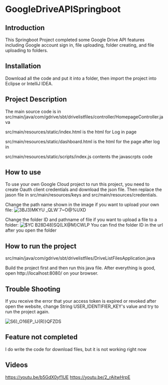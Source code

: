 # GoogleDriveAPISpringboot

## Introduction

This Springboot Project completed some Google Drive API features including Google account sign in, file uploading, folder creating, and file uploading to folders.

## Installation

Download all the code and put it into a folder, then import the project into Eclipse or IntelliJ IDEA.


## Project Description
The main source code is in src/main/java/com/gdrive/sbt/drivelistfiles/controller/HomepageController.java

src/main/resources/static/index.html is the html for Log in page

src/main/resources/static/dashboard.html is the html for the page after log in

src/main/resources/static/scripts/index.js contents the javascrpts code

## How to use
To use your own Google Cloud project to run this project, you need to create Oauth client credentials and download the json file. Then replace the jason file in src/main/resources/keys and src/main/resources/credentials. 

Change the path name shown in the image if you want to upload your own file:
![3BJ3)MKYU _QLW`7~O@%UXD](https://user-images.githubusercontent.com/70415185/163737698-b3de6e06-703d-4ce4-b7a0-a04b0e1770d8.png)

Change the folder ID and pathname of file if you want to upload a file to a folder:
![$YC B28D48)SQ(LX@M}CWLP](https://user-images.githubusercontent.com/70415185/163737775-ef6a3442-675c-4df5-8849-a267fd8a78a4.png)
You can find the folder ID in the url after you open the folder

## How to run the project
src/main/java/com/gdrive/sbt/drivelistfiles/DriveListFilesApplication.java

Build the project first and then run this java file. After everything is good, open http://localhost:8080/ on your browser.

## Trouble Shooting
If you receive the error that your access token is expired or revoked after open the website, change String USER_IDENTIFIER_KEY's value and try to run the project again.

![S6)_O16EP_IJ`{`R)}QFZDS](https://user-images.githubusercontent.com/70415185/163738114-fb5ff353-5c4a-41ed-ae4e-e407ae6fc836.png)


## Feature not completed
I do write the code for download files, but it is not working right now

## Videos
https://youtu.be/b5GdX0yf1UE
https://youtu.be/2_rAitwHrpE









